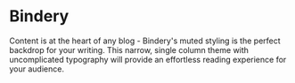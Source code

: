 # Bindery
Content is at the heart of any blog - Bindery's muted styling is the perfect backdrop for your writing. This narrow, single column theme with uncomplicated typography will provide an effortless reading experience for your audience.
